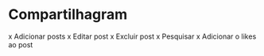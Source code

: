 # Compartilhagram
  
  x Adicionar posts
  x Editar post
  x Excluir post
  x Pesquisar
  x Adicionar o likes ao post
  
